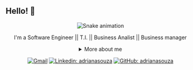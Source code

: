 ## Hello! 👋

<div align="center">
  
   ![Snake animation](https://github.com/raphaelaferraz/raphaelaferraz/blob/output/github-contribution-grid-snake.svg)


I'm a Software Engineer || T.I. || Business Analist || Business manager

<details>
  <summary> More about me</summary>
<div align="left">

``` js
const adri = {
    personal: {
        fullName: 'Adriana Souza',
        pronouns: 'she' | 'her',
        interests: ['language learning','Analista de Negócios - PO', 'SCRUM MASTER', 'Metodolgias Ágeis'],
        motivation: [
            'Making life easier and smarter through tech',
        ],
    },
    technical: {
        technologies: {
            frontEnd: {
                Javascript: ['React'],
                HTML: ['HTML5'],
                CSS: ['styled-components', 'Bootstrap'],
            },
            backEnd: {
                Javascript: ['Node.js'],
            },
            Tool: ['Visual Studio Code', 'Git', 'GitHub', 'Microsoft Office' 'Microsoft Azure'],
        },
    }
}
```
 
</div>
</details>

[![Gmail](https://img.shields.io/twitter/url?label=email&logo=gmail&style=social&url=http%3A%2F%2Fmailto%3AdrianaSouza7%40gmail.com)](mailto:adrianasouzabr1@gmail.com)
[![Linkedin: adrianasouza](https://img.shields.io/badge/-adrianasouza-blue?style=flat-square&logo=Linkedin&logoColor=white&link=https://www.linkedin.com/in/adrianasouza/)](https://www.linkedin.com/in/adriana-souza-4032b43a/)
[![GitHub: adrianasouza](https://img.shields.io/github/followers/adrianasouza?label=follow&style=social)](https://github.com/AdrianaCSZ)
</div>




